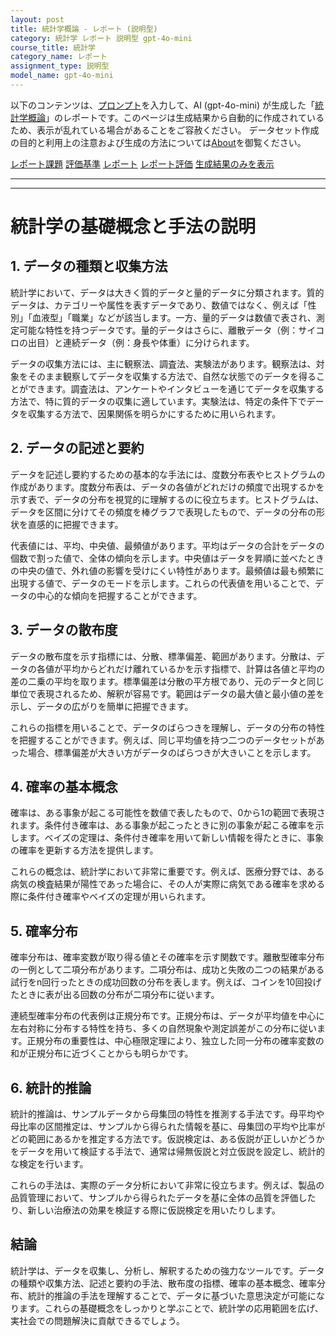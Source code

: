 ```yaml
---
layout: post
title: 統計学概論 - レポート (説明型)
category: 統計学 レポート 説明型 gpt-4o-mini
course_title: 統計学
category_name: レポート
assignment_type: 説明型
model_name: gpt-4o-mini
---
```


以下のコンテンツは、[プロンプト](https://github.com/takedatoshiyuki/synthetic_assignments/tree/main/generated/統計学/gpt-4o-mini/prompt_レポート-説明型.md)を入力して、AI (gpt-4o-mini) が生成した「[統計学概論](/contents/統計学/)」のレポートです。このページは生成結果から自動的に作成されているため、表示が乱れている場合があることをご容赦ください。
データセット作成の目的と利用上の注意および生成の方法については[About](/About)を御覧ください。

[レポート課題](../レポート課題-説明型)
[評価基準](../評価基準-説明型)
[レポート](../レポート-説明型)
[レポート評価](../レポート評価-説明型)
[生成結果のみを表示](https://github.com/takedatoshiyuki/synthetic_assignments/tree/main/generated/統計学/gpt-4o-mini/レポート-説明型.md)
  

***
***
  
# 統計学の基礎概念と手法の説明

## 1. データの種類と収集方法

統計学において、データは大きく質的データと量的データに分類されます。質的データは、カテゴリーや属性を表すデータであり、数値ではなく、例えば「性別」「血液型」「職業」などが該当します。一方、量的データは数値で表され、測定可能な特性を持つデータです。量的データはさらに、離散データ（例：サイコロの出目）と連続データ（例：身長や体重）に分けられます。

データの収集方法には、主に観察法、調査法、実験法があります。観察法は、対象をそのまま観察してデータを収集する方法で、自然な状態でのデータを得ることができます。調査法は、アンケートやインタビューを通じてデータを収集する方法で、特に質的データの収集に適しています。実験法は、特定の条件下でデータを収集する方法で、因果関係を明らかにするために用いられます。

## 2. データの記述と要約

データを記述し要約するための基本的な手法には、度数分布表やヒストグラムの作成があります。度数分布表は、データの各値がどれだけの頻度で出現するかを示す表で、データの分布を視覚的に理解するのに役立ちます。ヒストグラムは、データを区間に分けてその頻度を棒グラフで表現したもので、データの分布の形状を直感的に把握できます。

代表値には、平均、中央値、最頻値があります。平均はデータの合計をデータの個数で割った値で、全体の傾向を示します。中央値はデータを昇順に並べたときの中央の値で、外れ値の影響を受けにくい特性があります。最頻値は最も頻繁に出現する値で、データのモードを示します。これらの代表値を用いることで、データの中心的な傾向を把握することができます。

## 3. データの散布度

データの散布度を示す指標には、分散、標準偏差、範囲があります。分散は、データの各値が平均からどれだけ離れているかを示す指標で、計算は各値と平均の差の二乗の平均を取ります。標準偏差は分散の平方根であり、元のデータと同じ単位で表現されるため、解釈が容易です。範囲はデータの最大値と最小値の差を示し、データの広がりを簡単に把握できます。

これらの指標を用いることで、データのばらつきを理解し、データの分布の特性を把握することができます。例えば、同じ平均値を持つ二つのデータセットがあった場合、標準偏差が大きい方がデータのばらつきが大きいことを示します。

## 4. 確率の基本概念

確率は、ある事象が起こる可能性を数値で表したもので、0から1の範囲で表現されます。条件付き確率は、ある事象が起こったときに別の事象が起こる確率を示します。ベイズの定理は、条件付き確率を用いて新しい情報を得たときに、事象の確率を更新する方法を提供します。

これらの概念は、統計学において非常に重要です。例えば、医療分野では、ある病気の検査結果が陽性であった場合に、その人が実際に病気である確率を求める際に条件付き確率やベイズの定理が用いられます。

## 5. 確率分布

確率分布は、確率変数が取り得る値とその確率を示す関数です。離散型確率分布の一例として二項分布があります。二項分布は、成功と失敗の二つの結果がある試行をn回行ったときの成功回数の分布を表します。例えば、コインを10回投げたときに表が出る回数の分布が二項分布に従います。

連続型確率分布の代表例は正規分布です。正規分布は、データが平均値を中心に左右対称に分布する特性を持ち、多くの自然現象や測定誤差がこの分布に従います。正規分布の重要性は、中心極限定理により、独立した同一分布の確率変数の和が正規分布に近づくことからも明らかです。

## 6. 統計的推論

統計的推論は、サンプルデータから母集団の特性を推測する手法です。母平均や母比率の区間推定は、サンプルから得られた情報を基に、母集団の平均や比率がどの範囲にあるかを推定する方法です。仮説検定は、ある仮説が正しいかどうかをデータを用いて検証する手法で、通常は帰無仮説と対立仮説を設定し、統計的な検定を行います。

これらの手法は、実際のデータ分析において非常に役立ちます。例えば、製品の品質管理において、サンプルから得られたデータを基に全体の品質を評価したり、新しい治療法の効果を検証する際に仮説検定を用いたりします。

## 結論

統計学は、データを収集し、分析し、解釈するための強力なツールです。データの種類や収集方法、記述と要約の手法、散布度の指標、確率の基本概念、確率分布、統計的推論の手法を理解することで、データに基づいた意思決定が可能になります。これらの基礎概念をしっかりと学ぶことで、統計学の応用範囲を広げ、実社会での問題解決に貢献できるでしょう。
